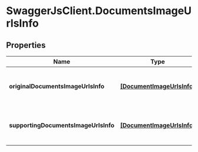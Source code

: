 # SwaggerJsClient.DocumentsImageUrlsInfo

## Properties
Name | Type | Description | Notes
------------ | ------------- | ------------- | -------------
**originalDocumentsImageUrlsInfo** | [**[DocumentImageUrlsInfo]**](DocumentImageUrlsInfo.md) | A list of original document image URLs info. | [optional] 
**supportingDocumentsImageUrlsInfo** | [**[DocumentImageUrlsInfo]**](DocumentImageUrlsInfo.md) | A list of supporting document image URLs info. | [optional] 


